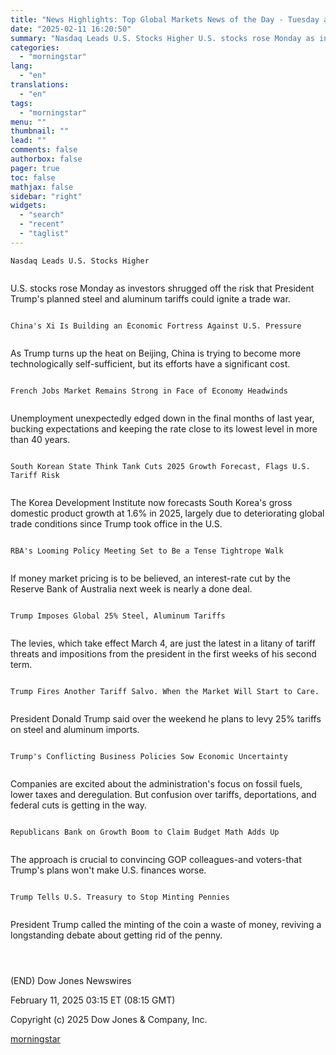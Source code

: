 ```yaml
---
title: "News Highlights: Top Global Markets News of the Day - Tuesday at 3 AM ET"
date: "2025-02-11 16:20:50"
summary: "Nasdaq Leads U.S. Stocks Higher U.S. stocks rose Monday as investors shrugged off the risk that President Trump's planned steel and aluminum tariffs could ignite a trade war. China's Xi Is Building an Economic Fortress Against U.S. Pressure As Trump turns up the heat on Beijing, China is trying to..."
categories:
  - "morningstar"
lang:
  - "en"
translations:
  - "en"
tags:
  - "morningstar"
menu: ""
thumbnail: ""
lead: ""
comments: false
authorbox: false
pager: true
toc: false
mathjax: false
sidebar: "right"
widgets:
  - "search"
  - "recent"
  - "taglist"
---
```


```
Nasdaq Leads U.S. Stocks Higher 
 
```

U.S. stocks rose Monday as investors shrugged off the risk that President Trump's planned steel and aluminum tariffs could ignite a trade war.

```
 
China's Xi Is Building an Economic Fortress Against U.S. Pressure 
 
```

As Trump turns up the heat on Beijing, China is trying to become more technologically self-sufficient, but its efforts have a significant cost.

```
 
French Jobs Market Remains Strong in Face of Economy Headwinds 
 
```

Unemployment unexpectedly edged down in the final months of last year, bucking expectations and keeping the rate close to its lowest level in more than 40 years.

```
 
South Korean State Think Tank Cuts 2025 Growth Forecast, Flags U.S. Tariff Risk 
 
```

The Korea Development Institute now forecasts South Korea's gross domestic product growth at 1.6% in 2025, largely due to deteriorating global trade conditions since Trump took office in the U.S.

```
 
RBA's Looming Policy Meeting Set to Be a Tense Tightrope Walk 
 
```

If money market pricing is to be believed, an interest-rate cut by the Reserve Bank of Australia next week is nearly a done deal.

```
 
Trump Imposes Global 25% Steel, Aluminum Tariffs 
 
```

The levies, which take effect March 4, are just the latest in a litany of tariff threats and impositions from the president in the first weeks of his second term.

```
 
Trump Fires Another Tariff Salvo. When the Market Will Start to Care. 
 
```

President Donald Trump said over the weekend he plans to levy 25% tariffs on steel and aluminum imports.

```
 
Trump's Conflicting Business Policies Sow Economic Uncertainty 
 
```

Companies are excited about the administration's focus on fossil fuels, lower taxes and deregulation. But confusion over tariffs, deportations, and federal cuts is getting in the way.

```
 
Republicans Bank on Growth Boom to Claim Budget Math Adds Up 
 
```

The approach is crucial to convincing GOP colleagues-and voters-that Trump's plans won't make U.S. finances worse.

```
 
Trump Tells U.S. Treasury to Stop Minting Pennies 
 
```

President Trump called the minting of the coin a waste of money, reviving a longstanding debate about getting rid of the penny.

```
 
 
```

(END) Dow Jones Newswires

February 11, 2025 03:15 ET (08:15 GMT)

Copyright (c) 2025 Dow Jones & Company, Inc.

[morningstar](https://www.morningstar.com/news/dow-jones/202502111558/news-highlights-top-global-markets-news-of-the-day-tuesday-at-3-am-et)
